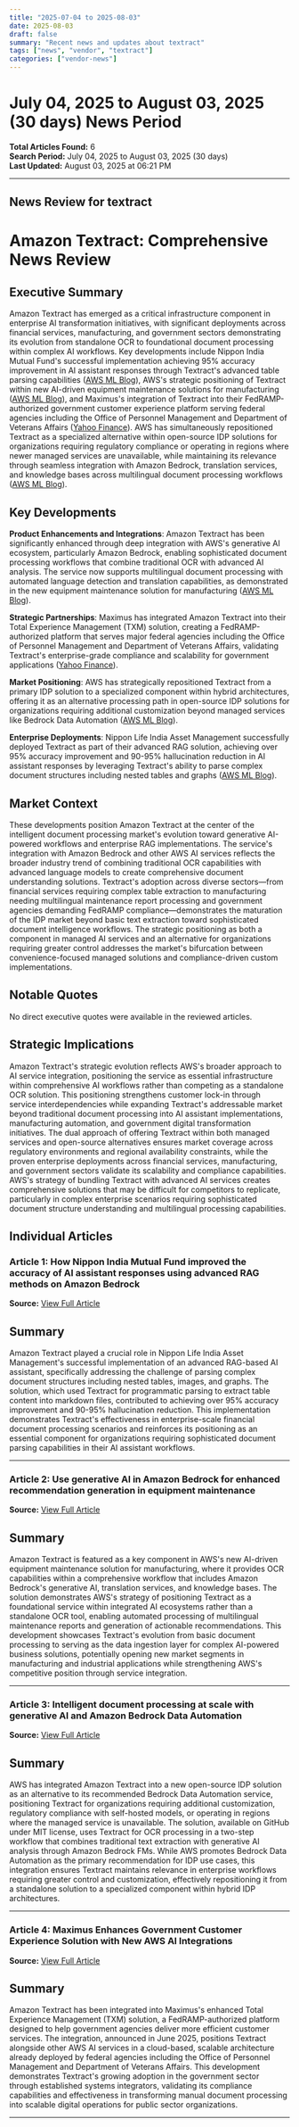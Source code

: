 ```yaml
---
title: "2025-07-04 to 2025-08-03"
date: 2025-08-03
draft: false
summary: "Recent news and updates about textract"
tags: ["news", "vendor", "textract"]
categories: ["vendor-news"]
---
```


# July 04, 2025 to August 03, 2025 (30 days) News Period 

**Total Articles Found:** 6  
**Search Period:** July 04, 2025 to August 03, 2025 (30 days)  
**Last Updated:** August 03, 2025 at 06:21 PM

---

## News Review for textract

# Amazon Textract: Comprehensive News Review

## Executive Summary

Amazon Textract has emerged as a critical infrastructure component in enterprise AI transformation initiatives, with significant deployments across financial services, manufacturing, and government sectors demonstrating its evolution from standalone OCR to foundational document processing within complex AI workflows. Key developments include Nippon India Mutual Fund's successful implementation achieving 95% accuracy improvement in AI assistant responses through Textract's advanced table parsing capabilities ([AWS ML Blog](https://aws.amazon.com/blogs/machine-learning/how-nippon-india-mutual-fund-improved-the-accuracy-of-ai-assistant-responses-using-advanced-rag-methods-on-amazon-bedrock/)), AWS's strategic positioning of Textract within new AI-driven equipment maintenance solutions for manufacturing ([AWS ML Blog](https://aws.amazon.com/blogs/machine-learning/use-generative-ai-in-amazon-bedrock-for-enhanced-recommendation-generation-in-equipment-maintenance/)), and Maximus's integration of Textract into their FedRAMP-authorized government customer experience platform serving federal agencies including the Office of Personnel Management and Department of Veterans Affairs ([Yahoo Finance](https://finance.yahoo.com/news/maximus-enhances-government-customer-experience-045528923.html)). AWS has simultaneously repositioned Textract as a specialized alternative within open-source IDP solutions for organizations requiring regulatory compliance or operating in regions where newer managed services are unavailable, while maintaining its relevance through seamless integration with Amazon Bedrock, translation services, and knowledge bases across multilingual document processing workflows ([AWS ML Blog](https://aws.amazon.com/blogs/machine-learning/intelligent-document-processing-at-scale-with-generative-ai-and-amazon-bedrock-data-automation/)).

## Key Developments

**Product Enhancements and Integrations**: Amazon Textract has been significantly enhanced through deep integration with AWS's generative AI ecosystem, particularly Amazon Bedrock, enabling sophisticated document processing workflows that combine traditional OCR with advanced AI analysis. The service now supports multilingual document processing with automated language detection and translation capabilities, as demonstrated in the new equipment maintenance solution for manufacturing ([AWS ML Blog](https://aws.amazon.com/blogs/machine-learning/use-generative-ai-in-amazon-bedrock-for-enhanced-recommendation-generation-in-equipment-maintenance/)).

**Strategic Partnerships**: Maximus has integrated Amazon Textract into their Total Experience Management (TXM) solution, creating a FedRAMP-authorized platform that serves major federal agencies including the Office of Personnel Management and Department of Veterans Affairs, validating Textract's enterprise-grade compliance and scalability for government applications ([Yahoo Finance](https://finance.yahoo.com/news/maximus-enhances-government-customer-experience-045528923.html)).

**Market Positioning**: AWS has strategically repositioned Textract from a primary IDP solution to a specialized component within hybrid architectures, offering it as an alternative processing path in open-source IDP solutions for organizations requiring additional customization beyond managed services like Bedrock Data Automation ([AWS ML Blog](https://aws.amazon.com/blogs/machine-learning/intelligent-document-processing-at-scale-with-generative-ai-and-amazon-bedrock-data-automation/)).

**Enterprise Deployments**: Nippon Life India Asset Management successfully deployed Textract as part of their advanced RAG solution, achieving over 95% accuracy improvement and 90-95% hallucination reduction in AI assistant responses by leveraging Textract's ability to parse complex document structures including nested tables and graphs ([AWS ML Blog](https://aws.amazon.com/blogs/machine-learning/how-nippon-india-mutual-fund-improved-the-accuracy-of-ai-assistant-responses-using-advanced-rag-methods-on-amazon-bedrock/)).

## Market Context

These developments position Amazon Textract at the center of the intelligent document processing market's evolution toward generative AI-powered workflows and enterprise RAG implementations. The service's integration with Amazon Bedrock and other AWS AI services reflects the broader industry trend of combining traditional OCR capabilities with advanced language models to create comprehensive document understanding solutions. Textract's adoption across diverse sectors—from financial services requiring complex table extraction to manufacturing needing multilingual maintenance report processing and government agencies demanding FedRAMP compliance—demonstrates the maturation of the IDP market beyond basic text extraction toward sophisticated document intelligence workflows. The strategic positioning as both a component in managed AI services and an alternative for organizations requiring greater control addresses the market's bifurcation between convenience-focused managed solutions and compliance-driven custom implementations.

## Notable Quotes

No direct executive quotes were available in the reviewed articles.

## Strategic Implications

Amazon Textract's strategic evolution reflects AWS's broader approach to AI service integration, positioning the service as essential infrastructure within comprehensive AI workflows rather than competing as a standalone OCR solution. This positioning strengthens customer lock-in through service interdependencies while expanding Textract's addressable market beyond traditional document processing into AI assistant implementations, manufacturing automation, and government digital transformation initiatives. The dual approach of offering Textract within both managed services and open-source alternatives ensures market coverage across regulatory environments and regional availability constraints, while the proven enterprise deployments across financial services, manufacturing, and government sectors validate its scalability and compliance capabilities. AWS's strategy of bundling Textract with advanced AI services creates comprehensive solutions that may be difficult for competitors to replicate, particularly in complex enterprise scenarios requiring sophisticated document structure understanding and multilingual processing capabilities.

## Individual Articles

### Article 1: How Nippon India Mutual Fund improved the accuracy of AI assistant responses using advanced RAG methods on Amazon Bedrock

**Source:** [View Full Article](https://aws.amazon.com/blogs/machine-learning/how-nippon-india-mutual-fund-improved-the-accuracy-of-ai-assistant-responses-using-advanced-rag-methods-on-amazon-bedrock/)

## Summary

Amazon Textract played a crucial role in Nippon Life India Asset Management's successful implementation of an advanced RAG-based AI assistant, specifically addressing the challenge of parsing complex document structures including nested tables, images, and graphs. The solution, which used Textract for programmatic parsing to extract table content into markdown files, contributed to achieving over 95% accuracy improvement and 90-95% hallucination reduction. This implementation demonstrates Textract's effectiveness in enterprise-scale financial document processing scenarios and reinforces its positioning as an essential component for organizations requiring sophisticated document parsing capabilities in their AI assistant workflows.



---

### Article 2: Use generative AI in Amazon Bedrock for enhanced recommendation generation in equipment maintenance

**Source:** [View Full Article](https://aws.amazon.com/blogs/machine-learning/use-generative-ai-in-amazon-bedrock-for-enhanced-recommendation-generation-in-equipment-maintenance/)

## Summary

Amazon Textract is featured as a key component in AWS's new AI-driven equipment maintenance solution for manufacturing, where it provides OCR capabilities within a comprehensive workflow that includes Amazon Bedrock's generative AI, translation services, and knowledge bases. The solution demonstrates AWS's strategy of positioning Textract as a foundational service within integrated AI ecosystems rather than a standalone OCR tool, enabling automated processing of multilingual maintenance reports and generation of actionable recommendations. This development showcases Textract's evolution from basic document processing to serving as the data ingestion layer for complex AI-powered business solutions, potentially opening new market segments in manufacturing and industrial applications while strengthening AWS's competitive position through service integration.



---

### Article 3: Intelligent document processing at scale with generative AI and Amazon Bedrock Data Automation

**Source:** [View Full Article](https://aws.amazon.com/blogs/machine-learning/intelligent-document-processing-at-scale-with-generative-ai-and-amazon-bedrock-data-automation/)

## Summary

AWS has integrated Amazon Textract into a new open-source IDP solution as an alternative to its recommended Bedrock Data Automation service, positioning Textract for organizations requiring additional customization, regulatory compliance with self-hosted models, or operating in regions where the managed service is unavailable. The solution, available on GitHub under MIT license, uses Textract for OCR processing in a two-step workflow that combines traditional text extraction with generative AI analysis through Amazon Bedrock FMs. While AWS promotes Bedrock Data Automation as the primary recommendation for IDP use cases, this integration ensures Textract maintains relevance in enterprise workflows requiring greater control and customization, effectively repositioning it from a standalone solution to a specialized component within hybrid IDP architectures.



---

### Article 4: Maximus Enhances Government Customer Experience Solution with New AWS AI Integrations

**Source:** [View Full Article](https://finance.yahoo.com/news/maximus-enhances-government-customer-experience-045528923.html)

## Summary

Amazon Textract has been integrated into Maximus's enhanced Total Experience Management (TXM) solution, a FedRAMP-authorized platform designed to help government agencies deliver more efficient customer services. The integration, announced in June 2025, positions Textract alongside other AWS AI services in a cloud-based, scalable architecture already deployed by federal agencies including the Office of Personnel Management and Department of Veterans Affairs. This development demonstrates Textract's growing adoption in the government sector through established systems integrators, validating its compliance capabilities and effectiveness in transforming manual document processing into scalable digital operations for public sector organizations.





---

